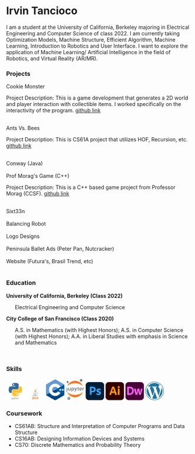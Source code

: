 <link type="text/css" rel="stylesheet" href="main.css" />

# Irvin Tancioco

I am a student at the University of California, Berkeley majoring in Electrical Engineering and Computer Science of class 2022. I am currently taking Optimization Models, Machine Structure, Efficient Algorithm, Machine Learning, Introduction to Robotics and User Interface. I want to explore the application of Machine Learning/ Artificial Intelligence in the field of Robotics, and Virtual Reality (AR/MR).

### Projects
<div class="border-round" margin=20> Cookie Monster
  <p>Project Description: This is a game development that generates a 2D world and player interaction with collectible items. I worked specifically on the interactivity of the program. <a href="https://github.com/itancio/cookiemonster"> github link </a></p>
</div>
<br>
<div class="border-round"> Ants Vs. Bees
  <p>Project Description: This is CS61A project that utilizes HOF, Recursion, etc. <a href=""> github link </a></p>
</div>
<br>
<div class="border-round"> Conway (Java)
</div>
<br>
<div class="border-round"> Prof Morag's Game (C++)
  <p> Project Description: This is a C++ based game project from Professor Morag (CCSF). <a href=""> github link </a></p>
</div>
<br>
<div class="border-round"> Sixt33n
</div>
<br>
<div class="border-round"> Balancing Robot
</div>
<br>
<div class="border-round"> Logo Designs
</div>
<br>
<div class="border-round"> Peninsula Ballet Ads (Peter Pan, Nutcracker)
</div>
<br>
<div class="border-round"> Website (Futura's, Brasil Trend, etc)
</div>
<br>

### Education


<b>University of California, Berkeley (Class 2022)</b>
<ul>
Electrical Engineering and Computer Science
</ul>

<b>City College of San Francisco (Class 2020)</b>
<ul>
  A.S. in Mathematics (with Highest Honors); 
  A.S. in Computer Science (with Highest Honors); 
  A.A. in Liberal Studies with emphasis in Science and Mathematics
</ul>

<br>

### Skills
<img src="img/python.png" width = "50">
<img src="img/java.png" width = "50">
<img src="img/cplusplus.png" width = "50">
<img src="img/jupyter.png" width = "50">
<img src="img/photoshop.png" width = "50">
<img src="img/illustrator.png" width = "50">
<img src="img/dreamweaver.png" width = "50">
<img src="img/wordpress.png" width = "50">

  
### Coursework
- CS61AB: Structure and Interpretation of Computer Programs and Data Structure
- CS16AB: Designing Information Devices and Systems 
- CS70: Discrete Mathematics and Probability Theory
